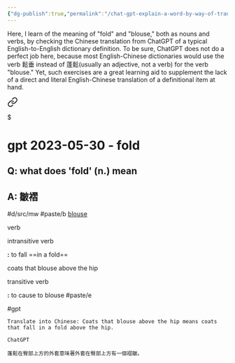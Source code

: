 ```yaml
---
{"dg-publish":true,"permalink":"/chat-gpt-explain-a-word-by-way-of-translation/","noteIcon":"2"}
---
```


Here, I learn of the meaning of "fold" and "blouse," both as nouns and verbs, by checking the Chinese translation from ChatGPT of a typical English-to-English dictionary definition. To be sure, ChatGPT does not do a perfect job here, because most English-Chinese dictionaries would use the verb 鬆垂 instead of 蓬鬆(usually an adjective, not a verb) for the verb "blouse." Yet, such exercises are a great learning aid to supplement the lack of a direct and literal English-Chinese translation of a definitional item at hand.


<div class="transclusion internal-embed is-loaded"><a class="markdown-embed-link" href="/attachments/gpt-archive/gpt-2023-05-30-fold/" aria-label="Open link"><svg xmlns="http://www.w3.org/2000/svg" width="24" height="24" viewBox="0 0 24 24" fill="none" stroke="currentColor" stroke-width="2" stroke-linecap="round" stroke-linejoin="round" class="svg-icon lucide-link"><path d="M10 13a5 5 0 0 0 7.54.54l3-3a5 5 0 0 0-7.07-7.07l-1.72 1.71"></path><path d="M14 11a5 5 0 0 0-7.54-.54l-3 3a5 5 0 0 0 7.07 7.07l1.71-1.71"></path></svg></a><div class="markdown-embed">

$<div class="markdown-embed-title">

# gpt 2023-05-30 - fold

</div>



## Q: what does 'fold' (n.) mean
## A: 皺褶

#d/src/mw
#paste/b
[blouse](https://www.merriam-webster.com/dictionary/blouse)

verb

intransitive verb

**:** to fall ==in a fold==

coats that blouse above the hip

transitive verb

**:** to cause to blouse
#paste/e

#gpt 
```
Translate into Chinese: Coats that blouse above the hip means coats that fall in a fold above the hip.

ChatGPT

蓬鬆在臀部上方的外套意味著外套在臀部上方有一個褶皺。
```

</div></div>
